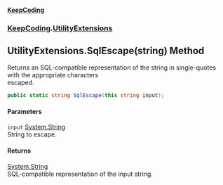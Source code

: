 #### [KeepCoding](index.md 'index')
### [KeepCoding](KeepCoding.md 'KeepCoding').[UtilityExtensions](UtilityExtensions.md 'KeepCoding.UtilityExtensions')
## UtilityExtensions.SqlEscape(string) Method
Returns an SQL-compatible representation of the string in single-quotes with the appropriate characters  
escaped.
```csharp
public static string SqlEscape(this string input);
```
#### Parameters
<a name='KeepCoding.UtilityExtensions.SqlEscape(string).input'></a>
`input` [System.String](https://docs.microsoft.com/en-us/dotnet/api/System.String 'System.String')  
String to escape.
  
#### Returns
[System.String](https://docs.microsoft.com/en-us/dotnet/api/System.String 'System.String')  
SQL-compatible representation of the input string.
